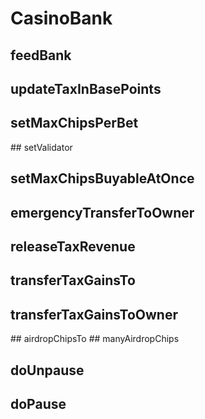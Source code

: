 # CasinoBank

## feedBank
## updateTaxInBasePoints
## setMaxChipsPerBet
## setValidator
## setMaxChipsBuyableAtOnce
## emergencyTransferToOwner
## releaseTaxRevenue
## transferTaxGainsTo
## transferTaxGainsToOwner
## airdropChipsTo
## manyAirdropChips
## doUnpause
## doPause